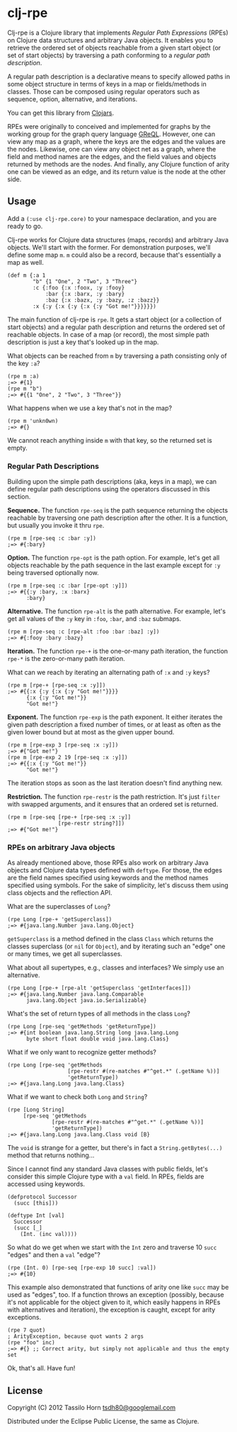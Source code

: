 # clj-rpe

Clj-rpe is a Clojure library that implements *Regular Path Expressions* (RPEs)
on Clojure data structures and arbitrary Java objects.  It enables you to
retrieve the ordered set of objects reachable from a given start object (or set
of start objects) by traversing a path conforming to a *regular path
description*.

A regular path description is a declarative means to specify allowed paths in
some object structure in terms of keys in a map or fields/methods in classes.
Those can be composed using regular operators such as sequence, option,
alternative, and iterations.

You can get this library from [Clojars](http://clojars.org/clj-rpe).

RPEs were originally to conceived and implemented for graphs by the working
group for the graph query language
[GReQL](http://www.uni-koblenz-landau.de/koblenz/fb4/institute/IST/RGEbert/MainResearch-en/Graphtechnology/graph-repository-query-language-greql).
However, one can view any map as a graph, where the keys are the edges and the
values are the nodes.  Likewise, one can view any object net as a graph, where
the field and method names are the edges, and the field values and objects
returned by methods are the nodes.  And finally, any Clojure function of arity
one can be viewed as an edge, and its return value is the node at the other
side.

## Usage

Add a `(:use clj-rpe.core)` to your namespace declaration, and you are ready to
go.

Clj-rpe works for Clojure data structures (maps, records) and arbitrary Java
objects.  We'll start with the former.  For demonstration purposes, we'll
define some map `m`.  `m` could also be a record, because that's essentially a
map as well.

    (def m {:a 1
            "b" {1 "One", 2 "Two", 3 "Three"}
            :c {:foo {:x :foox, :y :fooy}
                :bar {:x :barx, :y :bary}
                :baz {:x :bazx, :y :bazy, :z :bazz}}
            :x {:y {:x {:y {:x {:y "Got me!"}}}}}})

The main function of clj-rpe is `rpe`.  It gets a start object (or a
collection of start objects) and a regular path description and returns the
ordered set of reachable objects.  In case of a map (or record), the most
simple path description is just a key that's looked up in the map.

What objects can be reached from `m` by traversing a path consisting only of
the key `:a`?

    (rpe m :a)
    ;=> #{1}
    (rpe m "b")
    ;=> #{{1 "One", 2 "Two", 3 "Three"}}

What happens when we use a key that's not in the map?

    (rpe m 'unkn0wn)
    ;=> #{}

We cannot reach anything inside `m` with that key, so the returned set is
empty.

### Regular Path Descriptions

Building upon the simple path descriptions (aka, keys in a map), we can define
regular path descriptions using the operators discussed in this section.

**Sequence.** The function `rpe-seq` is the path sequence returning the objects
reachable by traversing one path description after the other.  It is a
function, but usually you invoke it thru `rpe`.

    (rpe m [rpe-seq :c :bar :y])
    ;=> #{:bary}

**Option.** The function `rpe-opt` is the path option.  For example, let's get
all objects reachable by the path sequence in the last example except for `:y`
being traversed optionally now.

    (rpe m [rpe-seq :c :bar [rpe-opt :y]])
    ;=> #{{:y :bary, :x :barx}
          :bary}

**Alternative.** The function `rpe-alt` is the path alternative.  For example,
let's get all values of the `:y` key in `:foo`, `:bar`, and `:baz` submaps.

    (rpe m [rpe-seq :c [rpe-alt :foo :bar :baz] :y])
    ;=> #{:fooy :bary :bazy}

**Iteration.** The function `rpe-+` is the one-or-many path iteration, the
function `rpe-*` is the zero-or-many path iteration.

What can we reach by iterating an alternating path of `:x` and `:y` keys?

    (rpe m [rpe-+ [rpe-seq :x :y]])
    ;=> #{{:x {:y {:x {:y "Got me!"}}}}
          {:x {:y "Got me!"}}
          "Got me!"}

**Exponent.** The function `rpe-exp` is the path exponent.  It either iterates
the given path description a fixed number of times, or at least as often as the
given lower bound but at most as the given upper bound.

    (rpe m [rpe-exp 3 [rpe-seq :x :y]])
    ;=> #{"Got me!"}
    (rpe m [rpe-exp 2 19 [rpe-seq :x :y]])
    ;=> #{{:x {:y "Got me!"}}
          "Got me!"}

The iteration stops as soon as the last iteration doesn't find anything new.

**Restriction.** The function `rpe-restr` is the path restriction.  It's just
`filter` with swapped arguments, and it ensures that an ordered set is
returned.

    (rpe m [rpe-seq [rpe-+ [rpe-seq :x :y]]
                    [rpe-restr string?]])
    ;=> #{"Got me!"}

### RPEs on arbitrary Java objects

As already mentioned above, those RPEs also work on arbitrary Java objects and
Clojure data types defined with `deftype`.  For those, the edges are the field
names specified using keywords and the method names specified using symbols.
For the sake of simplicity, let's discuss them using class objects and the
reflection API.

What are the superclasses of `Long`?

    (rpe Long [rpe-+ 'getSuperclass])
    ;=> #{java.lang.Number java.lang.Object}

`getSuperclass` is a method defined in the class `Class` which returns the
classes superclass (or `nil` for `Object`), and by iterating such an "edge" one
or many times, we get all superclasses.

What about all supertypes, e.g., classes and interfaces?  We simply use an
alternative.

    (rpe Long [rpe-+ [rpe-alt 'getSuperclass 'getInterfaces]])
    ;=> #{java.lang.Number java.lang.Comparable
          java.lang.Object java.io.Serializable}

What's the set of return types of all methods in the class `Long`?

    (rpe Long [rpe-seq 'getMethods 'getReturnType])
    ;=> #{int boolean java.lang.String long java.lang.Long
          byte short float double void java.lang.Class}

What if we only want to recognize getter methods?

    (rpe Long [rpe-seq 'getMethods
                       [rpe-restr #(re-matches #"^get.*" (.getName %))]
                       'getReturnType])
    ;=> #{java.lang.Long java.lang.Class}

What if we want to check both `Long` and `String`?

    (rpe [Long String]
         [rpe-seq 'getMethods
                  [rpe-restr #(re-matches #"^get.*" (.getName %))]
                  'getReturnType])
    ;=> #{java.lang.Long java.lang.Class void [B}

The `void` is strange for a getter, but there's in fact a 
`String.getBytes(...)` method that returns nothing...

Since I cannot find any standard Java classes with public fields, let's
consider this simple Clojure type with a `val` field.  In RPEs, fields are
accessed using keywords.

    (defprotocol Successor
      (succ [this]))
    
    (deftype Int [val]
      Successor
      (succ [_]
        (Int. (inc val))))

So what do we get when we start with the `Int` zero and traverse 10 `succ`
"edges" and then a `val` "edge"?

    (rpe (Int. 0) [rpe-seq [rpe-exp 10 succ] :val])
    ;=> #{10}
    
This example also demonstrated that functions of arity one like `succ` may be
used as "edges", too.  If a function throws an exception (possibly, because
it's not applicable for the object given to it, which easily happens in RPEs
with alternatives and iteration), the exception is caught, except for arity
exceptions.

    (rpe 7 quot)
    ; ArityException, because quot wants 2 args
    (rpe "foo" inc)
    ;=> #{} ;; Correct arity, but simply not applicable and thus the empty set

Ok, that's all.  Have fun!

## License

Copyright (C) 2012 Tassilo Horn <tsdh80@googlemail.com>

Distributed under the Eclipse Public License, the same as Clojure.

<!-- Local Variables:        -->
<!-- mode: markdown          -->
<!-- indent-tabs-mode: nil   -->
<!-- End:                    -->

